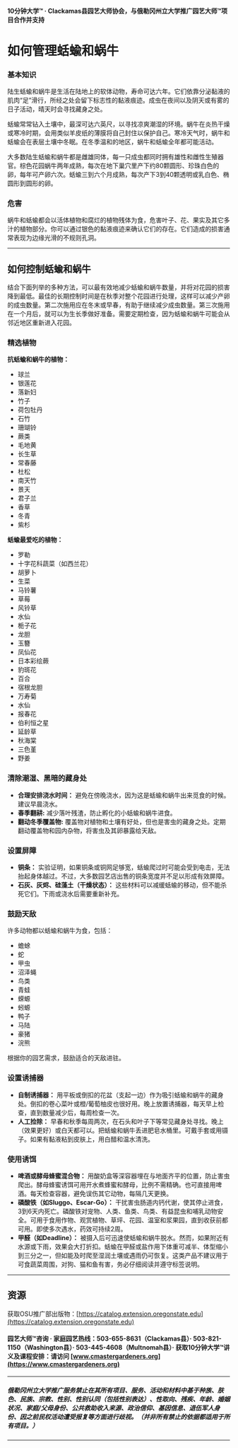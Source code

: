 #### 10分钟大学™ · Clackamas县园艺大师协会，与俄勒冈州立大学推广园艺大师™项目合作并支持

# 如何管理蛞蝓和蜗牛

### 基本知识

陆生蛞蝓和蜗牛是生活在陆地上的软体动物，寿命可达六年。它们依靠分泌黏液的肌肉“足”滑行，所经之处会留下标志性的黏液痕迹。成虫在夜间以及阴天或有雾的日子活动，晴天时会寻找藏身之处。

蛞蝓常常钻入土壤中，最深可达六英尺，以寻找凉爽潮湿的环境。蜗牛在炎热干燥或寒冷时期，会用类似羊皮纸的薄膜将自己封住以保护自己。寒冷天气时，蜗牛和蛞蝓会在表层土壤中冬眠。在冬季温和的地区，蜗牛和蛞蝓全年都可能活动。

大多数陆生蛞蝓和蜗牛都是雌雄同体，每一只成虫都同时拥有雄性和雌性生殖器官。棕色花园蜗牛两年成熟，每次在地下巢穴里产下约80颗圆形、珍珠白色的卵，每年可产卵六次。蛞蝓三到六个月成熟，每次产下3到40颗透明或乳白色、椭圆形到圆形的卵。

### 危害

蜗牛和蛞蝓都会以活体植物和腐烂的植物残体为食，危害叶子、花、果实及其它多汁的植物部分。你可以通过银色的黏液痕迹来确认它们的存在。它们造成的损害通常表现为边缘光滑的不规则孔洞。

---

## 如何控制蛞蝓和蜗牛

结合下面列举的多种方法，可以最有效地减少蛞蝓和蜗牛数量，并将对花园的损害降到最低。最佳的长期控制时间是在秋季对整个花园进行处理，这样可以减少产卵的成虫数量。第二次施用应在冬末或早春，有助于继续减少成虫数量。第三次施用在一个月后，就可以为生长季做好准备。需要定期检查，因为蛞蝓和蜗牛可能会从邻近地区重新进入花园。

### 精选植物

**抗蛞蝓和蜗牛的植物：**
- 球兰
- 银莲花
- 落新妇
- 竹子
- 荷包牡丹
- 石竹
- 珊瑚铃
- 蕨类
- 毛地黄
- 长生草
- 常春藤
- 杜松
- 南天竹
- 景天
- 君子兰
- 香草
- 冬青
- 紫杉

**蛞蝓最爱吃的植物：**
- 罗勒
- 十字花科蔬菜（如西兰花）
- 胡萝卜
- 生菜
- 马铃薯
- 草莓
- 风铃草
- 水仙
- 栀子花
- 龙胆
- 玉簪
- 凤仙花
- 日本彩绘蕨
- 豹斑花
- 百合
- 宿根龙胆
- 万寿菊
- 水仙
- 报春花
- 伯利恒之星
- 延龄草
- 秋海棠
- 三色堇
- 野姜

### 清除潮湿、黑暗的藏身处

- **合理安排浇水时间：** 避免在傍晚浇水，因为这是蛞蝓和蜗牛出来觅食的时候。建议早晨浇水。
- **春季翻耕:** 减少落叶残渣，防止孵化的小蛞蝓和蜗牛进食。
- **翻动冬季覆盖物:** 覆盖物对植物和土壤有好处，但也是害虫的藏身之处。定期翻动覆盖物和园内杂物，将害虫及其卵暴露给天敌。

### 设置屏障

- **铜条：** 实验证明，如果铜条或铜网足够宽，蛞蝓爬过时可能会受到电击，无法抬起身体越过。不过，大多数园艺店出售的铜条宽度并不足以形成有效屏障。
- **石灰、灰烬、硅藻土（干燥状态）：** 这些材料可以减缓蛞蝓的移动，但不能杀死它们。下雨或浇水后需要重新补充。

### 鼓励天敌

许多动物都以蛞蝓和蜗牛为食，包括：
- 蟾蜍
- 蛇
- 甲虫
- 沼泽蝇
- 鸟类
- 青蛙
- 蝾螈
- 蚓螈
- 鸭子
- 马陆
- 豪猪
- 浣熊

根据你的园艺需求，鼓励适合的天敌进驻。

### 设置诱捕器

- **自制诱捕器：** 用平板或倒扣的花盆（支起一边）作为吸引蛞蝓和蜗牛的藏身处。倒扣的卷心菜叶或橙/葡萄柚皮也很好用。晚上放置诱捕器，每天早上检查，直到数量减少后，每周检查一次。
- **人工捡除：** 早春和秋季每周两次，在石头和叶子下等常见藏身处寻找。晚上（效果更好）或白天都可以。把蛞蝓和蜗牛丢进肥皂水桶里。可戴手套或用镊子。如果有黏液粘到皮肤上，用白醋和温水清洗。

### 使用诱饵

- **啤酒或酵母蜂蜜混合物：** 用酸奶盒等深容器埋在与地面齐平的位置，防止害虫爬出。酵母蜂蜜诱饵可用开水煮蜂蜜和酵母，比例不需精确。也可直接用啤酒。每天检查容器，避免误伤其它动物，每隔几天更换。
- **磷酸铁（如Sluggo、Escar-Go）：** 干扰害虫肠道内钙代谢，使其停止进食，3到6天内死亡。磷酸铁对宠物、人类、鱼类、鸟类、有益昆虫和哺乳动物安全。可用于食用作物、观赏植物、草坪、花园、温室和浆果园，直到收获前都可用。即使多次遇水，药效可持续2周。
- **甲醛（如Deadline）：** 被摄入后可迅速使蛞蝓和蜗牛脱水。然而，如果附近有水源或下雨，效果会大打折扣。蛞蝓在甲醛或盐作用下体重可减半、体型缩小到三分之一，但如能及时爬至湿润土壤或遇雨仍可恢复。这类产品不建议用于可食蔬菜周围，对狗、猫和鱼有害，务必仔细阅读并遵守标签说明。

---

## 资源

获取OSU推广部出版物：[https://catalog.extension.oregonstate.edu](https://catalog.extension.oregonstate.edu)

#### 园艺大师™咨询 · 家庭园艺热线：503-655-8631（Clackamas县）· 503-821-1150（Washington县）· 503-445-4608（Multnomah县）· 获取10分钟大学™讲义及课程安排：请访问 [www.cmastergardeners.org](https://www.cmastergardeners.org)

---

##### 俄勒冈州立大学推广服务禁止在其所有项目、服务、活动和材料中基于种族、肤色、民族、宗教、性别、性别认同（包括性别表达）、性取向、残疾、年龄、婚姻状况、家庭/父母身份、公共救助收入来源、政治信仰、基因信息、退伍军人身份、因之前民权活动遭受报复等方面进行歧视。（并非所有禁止的依据都适用于所有项目。）
---